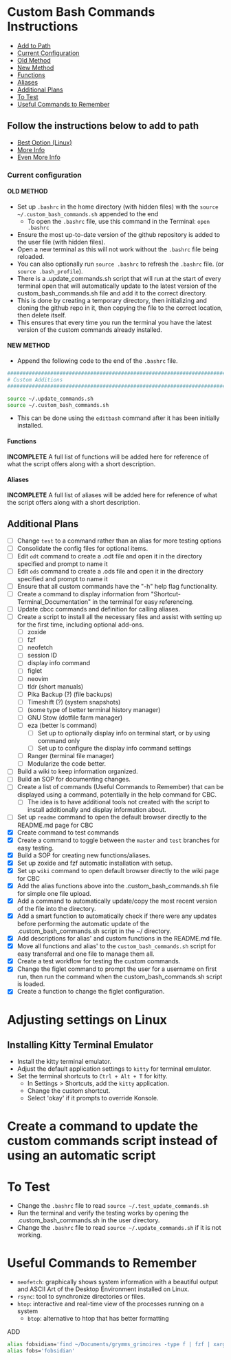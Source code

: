 # Custom Bash Commands Instructions

* [Add to Path](https://github.com/iop098321qwe/custom_bash_commands?tab=readme-ov-file#follow-the-instructions-below-to-add-to-path)
* [Current Configuration](https://github.com/iop098321qwe/custom_bash_commands?tab=readme-ov-file#current-configuration)
* [Old Method](https://github.com/iop098321qwe/custom_bash_commands?tab=readme-ov-file#old-method)
* [New Method](https://github.com/iop098321qwe/custom_bash_commands?tab=readme-ov-file#new-method)
* [Functions](https://github.com/iop098321qwe/custom_bash_commands?tab=readme-ov-file#functions)
* [Aliases](https://github.com/iop098321qwe/custom_bash_commands?tab=readme-ov-file#aliases)
* [Additional Plans](https://github.com/iop098321qwe/custom_bash_commands?tab=readme-ov-file#additional-plans)
* [To Test](https://github.com/iop098321qwe/custom_bash_commands?tab=readme-ov-file#to-test)
* [Useful Commands to Remember](https://github.com/iop098321qwe/custom_bash_commands?tab=readme-ov-file#useful-commands-to-remember)

## Follow the instructions below to add to path

* [Best Option (Linux)](https://medium.com/devnetwork/how-to-create-your-own-custom-terminal-commands-c5008782a78e)
* [More Info](https://gitbetter.substack.com/p/automate-repetitive-tasks-with-custom)
* [Even More Info](https://betterprogramming.pub/create-custom-terminal-commands-or-shortcuts-alias-8cc8b2c3f45b)

### Current configuration

#### OLD METHOD

* Set up `.bashrc` in the home directory (with hidden files) with the `source ~/.custom_bash_commands.sh` appended to the end
  * To open the `.bashrc` file, use this command in the Terminal: `open .bashrc`
* Ensure the most up-to-date version of the github repository is added to the user file (with hidden files).
* Open a new terminal as this will not work without the `.bashrc` file being reloaded.
* You can also optionally run `source .bashrc` to refresh the `.bashrc` file. (or `source .bash_profile`).
* There is a .update_commands.sh script that will run at the start of every terminal open that will automatically update to the latest version of the custom_bash_commands.sh file and add it to the correct directory.
* This is done by creating a temporary directory, then initializing and cloning the github repo in it, then copying the file to the correct location, then delete itself.
* This ensures that every time you run the terminal you have the latest version of the custom commands already installed.

#### NEW METHOD

* Append the following code to the end of the `.bashrc` file.

```bash
###################################################################################################################################################################
# Custom Additions
###################################################################################################################################################################

source ~/.update_commands.sh
source ~/.custom_bash_commands.sh
```

* This can be done using the `editbash` command after it has been initially installed.

#### Functions

**INCOMPLETE**
A full list of functions will be added here for reference of what the script offers along with a short description.

#### Aliases

**INCOMPLETE**
A full list of aliases will be added here for reference of what the script offers along with a short description.

## Additional Plans

* [ ] Change `test` to a command rather than an alias for more testing options
* [ ] Consolidate the config files for optional items.
* [ ] Edit `odt` command to create a .odt file and open it in the directory specified and prompt to name it
* [ ] Edit `ods` command to create a .ods file and open it in the directory specified and prompt to name it
* [ ] Ensure that all custom commands have the "-h" help flag functionality.
* [ ] Create a command to display information from "Shortcut-Terminal_Documentation" in the terminal for easy referencing.
* [ ] Update cbcc commands and definition for calling aliases.
* [ ] Create a script to install all the necessary files and assist with setting up for the first time, including optional add-ons.
  * [ ] zoxide
  * [ ] fzf
  * [ ] neofetch
  * [ ] session ID
  * [ ] display info command
  * [ ] figlet
  * [ ] neovim
  * [ ] tldr (short manuals)
  * [ ] Pika Backup (?) (file backups)
  * [ ] Timeshift (?) (system snapshots)
  * [ ] (some type of better terminal history manager)
  * [ ] GNU Stow (dotfile farm manager)
  * [ ] eza (better ls command)
    * [ ] Set up to optionally display info on terminal start, or by using command only
    * [ ] Set up to configure the display info command settings
  * [ ] Ranger (terminal file manager)
  * [ ] Modularize the code better.
* [ ] Build a wiki to keep information organized.
* [ ] Build an SOP for documenting changes.
* [ ] Create a list of commands (Useful Commands to Remember) that can be displayed using a command, potentially in the help command for CBC.
  * [ ] The idea is to have additional tools not created with the script to install additionally and display information about.
* [ ] Set up `readme` command to open the default browser directly to the README.md page for CBC
* [x] Create command to test commands
* [x] Create a command to toggle between the `master` and `test` branches for easy testing.
* [x] Build a SOP for creating new functions/aliases.
* [x] Set up zoxide and fzf automatic installation with setup.
* [x] Set up `wiki` command to open default browser directly to the wiki page for CBC
* [x] Add the alias functions above into the .custom_bash_commands.sh file for simple one file upload.
* [x] Add a command to automatically update/copy the most recent version of the file into the <user> directory.
* [x] Add a smart function to automatically check if there were any updates before performing the automatic update of the .custom_bash_commands.sh script in the ~/ directory.
* [x] Add descriptions for alias' and custom functions in the README.md file.
* [x] Move all functions and alias' to the `custom_bash_commands.sh` script for easy transferral and one file to manage them all.
* [x] Create a test workflow for testing the custom commands.
* [x] Change the figlet command to prompt the user for a username on first run, then run the command when the custom_bash_commands.sh script is loaded.
* [x] Create a function to change the figlet configuration.

# Adjusting settings on Linux

## Installing Kitty Terminal Emulator

* Install the kitty terminal emulator.
* Adjust the default application settings to `kitty` for terminal emulator.
* Set the terminal shortcuts to `Ctrl + Alt + T` for kitty.
  * In Settings > Shortcuts, add the `kitty` application.
  * Change the custom shortcut.
  * Select 'okay' if it prompts to override Konsole.

# Create a command to update the custom commands script instead of using an automatic script

# To Test

* Change the `.bashrc` file to read `source ~/.test_update_commands.sh`
* Run the terminal and verify the testing works by opening the .custom_bash_commands.sh in the user directory.
* Change the `.bashrc` file to read `source ~/.update_commands.sh` if it is not working.

# Useful Commands to Remember

* `neofetch`: graphically shows system information with a beautiful output and ASCII Art of the Desktop Environment installed on Linux.
* `rsync`: tool to synchronize directories or files.
* `htop`: interactive and real-time view of the processes running on a system
  * `btop`: alternative to htop that has better formatting

ADD

```bash
alias fobsidian='find ~/Documents/grymms_grimoires -type f | fzf | xargs -I {} obsidian "obsidian://open?vault=$(basename ~/Documents/grymms_grimoires)&file={}'
alias fobs='fobsidian'
```
